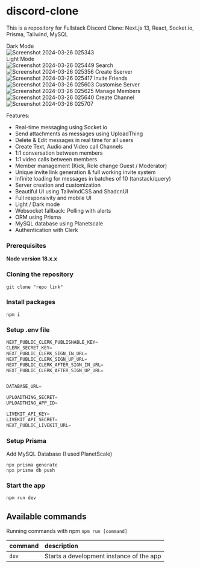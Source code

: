 # discord-clone
This is a repository for Fullstack Discord Clone: Next.js 13, React, Socket.io, Prisma, Tailwind, MySQL 

Dark Mode <br>
![Screenshot 2024-03-26 025343](https://github.com/hailhydra1/discord-clone/assets/87016129/e3fb90bb-5a5f-4834-8c55-853aedc7f80a)\
Light Mode <br>
![Screenshot 2024-03-26 025449](https://github.com/hailhydra1/discord-clone/assets/87016129/f8e3a236-06e1-477d-b4f9-c479d0581dff)
Search <br>
![Screenshot 2024-03-26 025356](https://github.com/hailhydra1/discord-clone/assets/87016129/c5b451eb-fd0a-44bd-8548-28d2120b30bf)
Create Sserver <br>
![Screenshot 2024-03-26 025417](https://github.com/hailhydra1/discord-clone/assets/87016129/bc49a69d-0117-4f2c-bf0c-ce6c136983a5)
Invite Friends <br>
![Screenshot 2024-03-26 025603](https://github.com/hailhydra1/discord-clone/assets/87016129/0fd30862-5103-4f0a-89b6-6b949b55b79e)
Customise Server <br>
![Screenshot 2024-03-26 025625](https://github.com/hailhydra1/discord-clone/assets/87016129/0174df0d-3483-4890-9d5d-379af1f6e21b)
Manage Members <br>
![Screenshot 2024-03-26 025640](https://github.com/hailhydra1/discord-clone/assets/87016129/6bbb8ed4-ace9-4c9e-bbfa-fa894ce12e36)
Create Channel <br>
![Screenshot 2024-03-26 025707](https://github.com/hailhydra1/discord-clone/assets/87016129/0be5eef9-e4a8-41da-b2c0-6e9c6778228f)



Features:

- Real-time messaging using Socket.io
- Send attachments as messages using UploadThing
- Delete & Edit messages in real time for all users
- Create Text, Audio and Video call Channels
- 1:1 conversation between members
- 1:1 video calls between members
- Member management (Kick, Role change Guest / Moderator)
- Unique invite link generation & full working invite system
- Infinite loading for messages in batches of 10 (tanstack/query)
- Server creation and customization
- Beautiful UI using TailwindCSS and ShadcnUI
- Full responsivity and mobile UI
- Light / Dark mode
- Websocket fallback: Polling with alerts
- ORM using Prisma
- MySQL database using Planetscale
- Authentication with Clerk

### Prerequisites

**Node version 18.x.x**

### Cloning the repository

```shell
git clone "repo link"
```

### Install packages

```shell
npm i
```

### Setup .env file


```js
NEXT_PUBLIC_CLERK_PUBLISHABLE_KEY=
CLERK_SECRET_KEY=
NEXT_PUBLIC_CLERK_SIGN_IN_URL=
NEXT_PUBLIC_CLERK_SIGN_UP_URL=
NEXT_PUBLIC_CLERK_AFTER_SIGN_IN_URL=
NEXT_PUBLIC_CLERK_AFTER_SIGN_UP_URL=


DATABASE_URL=

UPLOADTHING_SECRET=
UPLOADTHING_APP_ID=

LIVEKIT_API_KEY=
LIVEKIT_API_SECRET=
NEXT_PUBLIC_LIVEKIT_URL=
```

### Setup Prisma

Add MySQL Database (I used PlanetScale)

```shell
npx prisma generate
npx prisma db push

```

### Start the app

```shell
npm run dev
```

## Available commands

Running commands with npm `npm run [command]`

| command         | description                              |
| :-------------- | :--------------------------------------- |
| `dev`           | Starts a development instance of the app |
